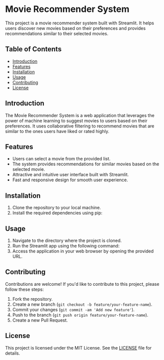 # Movie Recommender System

This project is a movie recommender system built with Streamlit. It helps users discover new movies based on their preferences and provides recommendations similar to their selected movies.

## Table of Contents
- [Introduction](#introduction)
- [Features](#features)
- [Installation](#installation)
- [Usage](#usage)
- [Contributing](#contributing)
- [License](#license)

## Introduction
The Movie Recommender System is a web application that leverages the power of machine learning to suggest movies to users based on their preferences. It uses collaborative filtering to recommend movies that are similar to the ones users have liked or rated highly.

## Features
- Users can select a movie from the provided list.
- The system provides recommendations for similar movies based on the selected movie.
- Attractive and intuitive user interface built with Streamlit.
- Fast and responsive design for smooth user experience.

## Installation
1. Clone the repository to your local machine.
2. Install the required dependencies using pip:

## Usage
1. Navigate to the directory where the project is cloned.
2. Run the Streamlit app using the following command:
3. Access the application in your web browser by opening the provided URL.

## Contributing
Contributions are welcome! If you'd like to contribute to this project, please follow these steps:
1. Fork the repository.
2. Create a new branch (`git checkout -b feature/your-feature-name`).
3. Commit your changes (`git commit -am 'Add new feature'`).
4. Push to the branch (`git push origin feature/your-feature-name`).
5. Create a new Pull Request.

## License
This project is licensed under the MIT License. See the [LICENSE](LICENSE) file for details.
